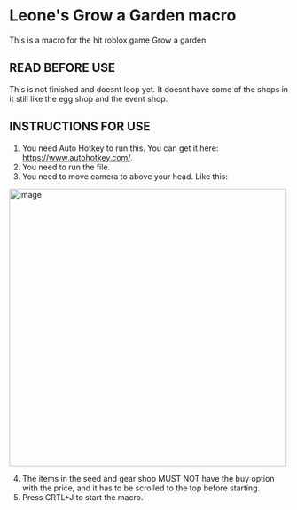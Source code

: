 # Leone's Grow a Garden macro
This is a macro for the hit roblox game Grow a garden
## READ BEFORE USE
  This is not finished and doesnt loop yet.
  It doesnt have some of the shops in it still like the egg shop and the event shop.

## INSTRUCTIONS FOR USE
  1. You need Auto Hotkey to run this. You can get it here: https://www.autohotkey.com/.
  2. You need to run the file.
  3. You need to move camera to above your head. Like this:
<img width="500" height="500" alt="image" src="https://github.com/user-attachments/assets/c45e131c-50e1-490b-826b-2a7fab701ba9"/>

  4. The items in the seed and gear shop MUST NOT have the buy option with the price, and it has to be scrolled to the top before starting.
  5. Press CRTL+J to start the macro.
